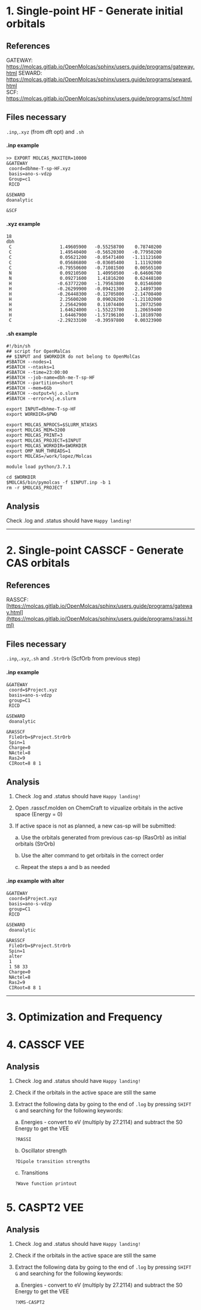 # 1. Single-point HF - Generate initial orbitals
## References
GATEWAY: https://molcas.gitlab.io/OpenMolcas/sphinx/users.guide/programs/gateway.html
SEWARD: https://molcas.gitlab.io/OpenMolcas/sphinx/users.guide/programs/seward.html    
SCF: https://molcas.gitlab.io/OpenMolcas/sphinx/users.guide/programs/scf.html


## Files necessary
```.inp```,```.xyz``` (from dft opt) and ```.sh``` 

#### .inp example
```
>> EXPORT MOLCAS_MAXITER=10000
&GATEWAY
 coord=dbhme-T-sp-HF.xyz
 basis=ano-s-vdzp
 Group=c1
 RICD

&SEWARD
doanalytic

&SCF
```

#### .xyz example
```
18
dbh
 C                  1.49605900   -0.55258700    0.78740200
 C                  1.49540400   -0.56520300   -0.77950200
 C                  0.05621200   -0.05471400   -1.11121600
 C                  0.05686800   -0.03605400    1.11192000
 C                 -0.79550600   -0.71081500    0.00565100
 N                  0.09210500    1.40950500   -0.64606700
 N                  0.09271600    1.41816200    0.62448100
 H                 -0.63772200   -1.79563800    0.01546000
 H                 -0.26299900   -0.09421300    2.14897300
 H                 -0.26448300   -0.12705800   -2.14708400
 H                  2.25600200    0.09028200   -1.21102000
 H                  2.25642900    0.11074400    1.20732500
 H                  1.64624000   -1.55223700    1.20659400
 H                  1.64467900   -1.57196100   -1.18189700
 C                 -2.29233100   -0.39597800    0.00323900
```

#### .sh example
```
#!/bin/sh
## script for OpenMalCas
## $INPUT and $WORKDIR do not belong to OpenMolCas
#SBATCH --nodes=1
#SBATCH --ntasks=1
#SBATCH --time=23:00:00
#SBATCH --job-name=dbh-me-T-sp-HF
#SBATCH --partition=short
#SBATCH --mem=6Gb
#SBATCH --output=%j.o.slurm
#SBATCH --error=%j.e.slurm

export INPUT=dbhme-T-sp-HF
export WORKDIR=$PWD

export MOLCAS_NPROCS=$SLURM_NTASKS
export MOLCAS_MEM=3200
export MOLCAS_PRINT=3
export MOLCAS_PROJECT=$INPUT
export MOLCAS_WORKDIR=$WORKDIR
export OMP_NUM_THREADS=1
export MOLCAS=/work/lopez/Molcas

module load python/3.7.1

cd $WORKDIR
$MOLCAS/bin/pymolcas -f $INPUT.inp -b 1
rm -r $MOLCAS_PROJECT
```
## Analysis
Check .log and .status should have ```Happy landing!```

--- 
# 2. Single-point CASSCF - Generate CAS orbitals

## References
RASSCF: [https://molcas.gitlab.io/OpenMolcas/sphinx/users.guide/programs/gateway.html](https://molcas.gitlab.io/OpenMolcas/sphinx/users.guide/programs/rassi.html)

## Files necessary
```.inp```,```.xyz```,```.sh``` and ```.StrOrb``` (ScfOrb  from previous step)

#### .inp example
```
&GATEWAY
 coord=$Project.xyz
 basis=ano-s-vdzp
 group=C1
 RICD

&SEWARD
 doanalytic

&RASSCF
 FileOrb=$Project.StrOrb
 Spin=1
 Charge=0
 NActel=8
 Ras2=9
 CIRoot=8 8 1
```

## Analysis
1. Check .log and .status should have ```Happy landing!```
2. Open .rasscf.molden on ChemCraft to vizualize orbitals in the active space (Energy = 0)
3. If active space is not as planned, a new cas-sp will be submitted:
   
   a. Use the orbitals generated from previous cas-sp (RasOrb) as initial orbitals (StrOrb)
   
   b. Use the alter command to get orbitals in the correct order
   
   c. Repeat the steps a and b as needed


#### .inp example with alter
```
&GATEWAY
 coord=$Project.xyz
 basis=ano-s-vdzp
 group=C1
 RICD

&SEWARD
 doanalytic

&RASSCF
 FileOrb=$Project.StrOrb
 Spin=1
 alter
 1
 1 58 33
 Charge=0
 NActel=8
 Ras2=9
 CIRoot=8 8 1
```


--- 
# 3. Optimization and Frequency 
# 4. CASSCF VEE
## Analysis
1. Check .log and .status should have ```Happy landing!```
   
2. Check if the orbitals in the active space are still the same

3. Extract the following data by going to the end of ```.log``` by pressing ```SHIFT G``` and searching for the following keywords:
   
   a. Energies - convert to eV (multiply by 27.2114) and subtract the S0 Energy to get the VEE
   ```
   ?RASSI
   ```
   b. Oscillator strength
   ```
   ?Dipole transition strengths
   ```
   c. Transitions
   ```
   ?Wave function printout
   ```






# 5. CASPT2 VEE
## Analysis
1. Check .log and .status should have ```Happy landing!```
   
2. Check if the orbitals in the active space are still the same

3. Extract the following data by going to the end of ```.log``` by pressing ```SHIFT G``` and searching for the following keywords:
   
   a. Energies - convert to eV (multiply by 27.2114) and subtract the S0 Energy to get the VEE
   ```
   ?XMS-CASPT2
   ```
   


